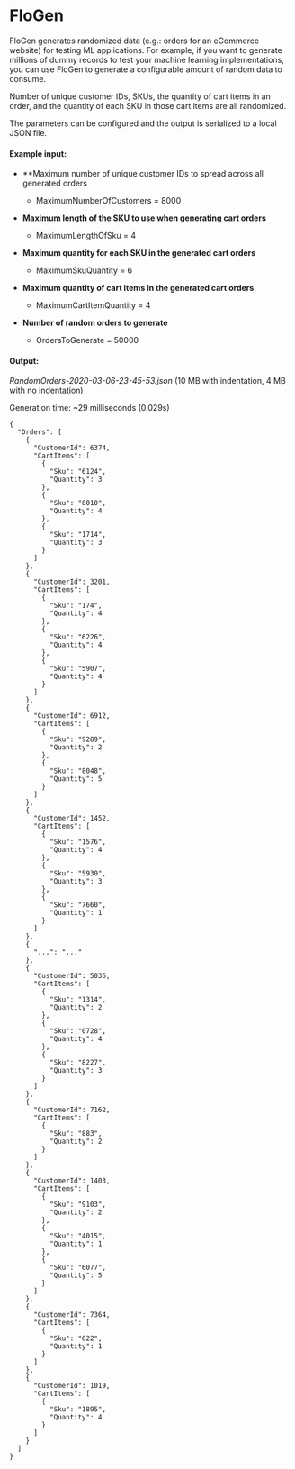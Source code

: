 # FloGen
FloGen generates randomized data (e.g.: orders for an eCommerce website) for testing ML applications. For example, if you want to generate millions of dummy records to test your machine learning implementations, you can use FloGen to generate a configurable amount of random data to consume.

Number of unique customer IDs, SKUs, the quantity of cart items in an order, and the quantity of each SKU in those cart items are all randomized.

The parameters can be configured and the output is serialized to a local JSON file. 

#### Example input:
- **Maximum number of unique customer IDs to spread across all generated orders
  - MaximumNumberOfCustomers = 8000
  
- **Maximum length of the SKU to use when generating cart orders**
  - MaximumLengthOfSku = 4

- **Maximum quantity for each SKU in the generated cart orders**
  - MaximumSkuQuantity = 6

- **Maximum quantity of cart items in the generated cart orders**
  - MaximumCartItemQuantity = 4

- **Number of random orders to generate**
  - OrdersToGenerate = 50000

#### Output:
*RandomOrders-2020-03-06-23-45-53.json* (10 MB with indentation, 4 MB with no indentation)

Generation time: ~29 milliseconds (0.029s)
```
{
  "Orders": [
    {
      "CustomerId": 6374,
      "CartItems": [
        {
          "Sku": "6124",
          "Quantity": 3
        },
        {
          "Sku": "8010",
          "Quantity": 4
        },
        {
          "Sku": "1714",
          "Quantity": 3
        }
      ]
    },
    {
      "CustomerId": 3201,
      "CartItems": [
        {
          "Sku": "174",
          "Quantity": 4
        },
        {
          "Sku": "6226",
          "Quantity": 4
        },
        {
          "Sku": "5907",
          "Quantity": 4
        }
      ]
    },
    {
      "CustomerId": 6912,
      "CartItems": [
        {
          "Sku": "9289",
          "Quantity": 2
        },
        {
          "Sku": "8048",
          "Quantity": 5
        }
      ]
    },
    {
      "CustomerId": 1452,
      "CartItems": [
        {
          "Sku": "1576",
          "Quantity": 4
        },
        {
          "Sku": "5930",
          "Quantity": 3
        },
        {
          "Sku": "7660",
          "Quantity": 1
        }
      ]
    },
    {
      "...": "..."
    },
    {
      "CustomerId": 5036,
      "CartItems": [
        {
          "Sku": "1314",
          "Quantity": 2
        },
        {
          "Sku": "0728",
          "Quantity": 4
        },
        {
          "Sku": "8227",
          "Quantity": 3
        }
      ]
    },
    {
      "CustomerId": 7162,
      "CartItems": [
        {
          "Sku": "883",
          "Quantity": 2
        }
      ]
    },
    {
      "CustomerId": 1403,
      "CartItems": [
        {
          "Sku": "9103",
          "Quantity": 2
        },
        {
          "Sku": "4015",
          "Quantity": 1
        },
        {
          "Sku": "6077",
          "Quantity": 5
        }
      ]
    },
    {
      "CustomerId": 7364,
      "CartItems": [
        {
          "Sku": "622",
          "Quantity": 1
        }
      ]
    },
    {
      "CustomerId": 1019,
      "CartItems": [
        {
          "Sku": "1895",
          "Quantity": 4
        }
      ]
    }
  ]
}
```
